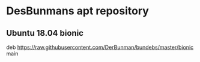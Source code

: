 # DesBunmans apt repository

## Ubuntu 18.04 bionic
deb https://raw.githubusercontent.com/DerBunman/bundebs/master/bionic main
